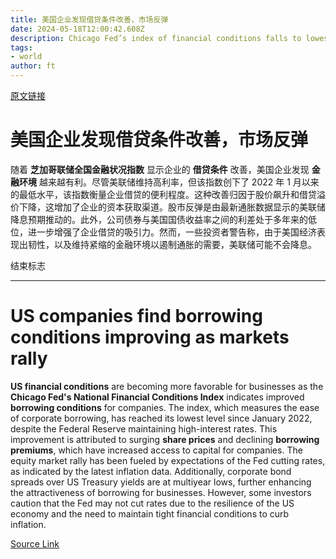 ```yaml
---
title: 美国企业发现借贷条件改善，市场反弹
date: 2024-05-18T12:00:42.608Z
description: Chicago Fed’s index of financial conditions falls to lowest level since January 2022
tags: 
- world
author: ft
---
```


[原文链接](https://ft.com/content/97044e7e-ccf7-4b87-95f6-8aeee7ea0e80)

# 美国企业发现借贷条件改善，市场反弹

随着 **芝加哥联储全国金融状况指数** 显示企业的 **借贷条件** 改善，美国企业发现 **金融环境** 越来越有利。尽管美联储维持高利率，但该指数创下了 2022 年 1 月以来的最低水平，该指数衡量企业借贷的便利程度。这种改善归因于股价飙升和借贷溢价下降，这增加了企业的资本获取渠道。股市反弹是由最新通胀数据显示的美联储降息预期推动的。此外，公司债券与美国国债收益率之间的利差处于多年来的低位，进一步增强了企业借贷的吸引力。然而，一些投资者警告称，由于美国经济表现出韧性，以及维持紧缩的金融环境以遏制通胀的需要，美联储可能不会降息。

结束标志

---

# US companies find borrowing conditions improving as markets rally

**US financial conditions** are becoming more favorable for businesses as the **Chicago Fed's National Financial Conditions Index** indicates improved **borrowing conditions** for companies. The index, which measures the ease of corporate borrowing, has reached its lowest level since January 2022, despite the Federal Reserve maintaining high-interest rates. This improvement is attributed to surging **share prices** and declining **borrowing premiums**, which have increased access to capital for companies. The equity market rally has been fueled by expectations of the Fed cutting rates, as indicated by the latest inflation data. Additionally, corporate bond spreads over US Treasury yields are at multiyear lows, further enhancing the attractiveness of borrowing for businesses. However, some investors caution that the Fed may not cut rates due to the resilience of the US economy and the need to maintain tight financial conditions to curb inflation.

[Source Link](https://ft.com/content/97044e7e-ccf7-4b87-95f6-8aeee7ea0e80)

